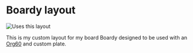 # Boardy layout

![Uses this layout](http://i.imgur.com/k3g488o.jpg)

This is my custom layout for my board Boardy designed to be used with an [Org60] and custom plate.

[Org60]: https://world.taobao.com/item/544441405112.htm
